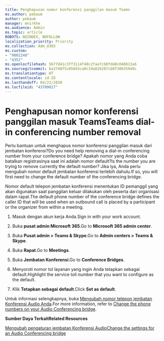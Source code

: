 ```yaml
---
title: Penghapusan nomor konferensi panggilan masuk Teams
ms.author: pebaum
author: pebaum
manager: mnirkhe
ms.audience: Admin
ms.topic: article
ROBOTS: NOINDEX, NOFOLLOW
localization_priority: Priority
ms.collection: Adm_O365
ms.custom:
- "9002248"
- "4352"
ms.openlocfilehash: 5677d41c37f3114f40c2fae7cb0fd48c040813a6
ms.sourcegitcommit: 6a3748f5c05693ca0c19a829287cb8f30635940c
ms.translationtype: HT
ms.contentlocale: id-ID
ms.lasthandoff: 04/22/2020
ms.locfileid: "43789017"
---
```

# <a name="teams-dial-in-conferencing-number-removal"></a><span data-ttu-id="45cd3-102">Penghapusan nomor konferensi panggilan masuk Teams</span><span class="sxs-lookup"><span data-stu-id="45cd3-102">Teams dial-in conferencing number removal</span></span>

<span data-ttu-id="45cd3-103">Perlu bantuan untuk menghapus nomor konferensi panggilan masuk dari jembatan konferensi?</span><span class="sxs-lookup"><span data-stu-id="45cd3-103">Do you need help removing a dial-in conferencing number from your conference bridge?</span></span> <span data-ttu-id="45cd3-104">Apakah nomor yang Anda coba batalkan registrasinya saat ini adalah nomor default?</span><span class="sxs-lookup"><span data-stu-id="45cd3-104">Is the number you are trying to remove currently the default number?</span></span> <span data-ttu-id="45cd3-105">Jika iya, Anda perlu mengubah nomor default jembatan konferensi terlebih dahulu.</span><span class="sxs-lookup"><span data-stu-id="45cd3-105">If so, you will first need to change the default number of the conferencing bridge.</span></span>

<span data-ttu-id="45cd3-106">Nomor default telepon jembatan konferensi menentukan ID pemanggil yang akan digunakan saat panggilan keluar dilakukan oleh peserta dari organisasi dalam rapat.</span><span class="sxs-lookup"><span data-stu-id="45cd3-106">The default phone number of the conference bridge defines the caller ID that will be used when an outbound call is placed by a participant or the organizer from within a meeting.</span></span>

1. <span data-ttu-id="45cd3-107">Masuk dengan akun kerja Anda.</span><span class="sxs-lookup"><span data-stu-id="45cd3-107">Sign in with your work account.</span></span>

2. <span data-ttu-id="45cd3-108">Buka **pusat admin Microsoft 365**.</span><span class="sxs-lookup"><span data-stu-id="45cd3-108">Go to **Microsoft 365 admin center**.</span></span>

3. <span data-ttu-id="45cd3-109">Buka **Pusat admin > Teams & Skype**.</span><span class="sxs-lookup"><span data-stu-id="45cd3-109">Go to **Admin centers > Teams & Skype**.</span></span>

4. <span data-ttu-id="45cd3-110">Buka **Rapat**.</span><span class="sxs-lookup"><span data-stu-id="45cd3-110">Go to **Meetings**.</span></span>

5. <span data-ttu-id="45cd3-111">Buka **Jembatan Konferensi**.</span><span class="sxs-lookup"><span data-stu-id="45cd3-111">Go to **Conference Bridges**.</span></span>

6. <span data-ttu-id="45cd3-112">Menyoroti nomor tol layanan yang ingin Anda tetapkan sebagai default.</span><span class="sxs-lookup"><span data-stu-id="45cd3-112">Highlight the service toll number that you want to configure as the default.</span></span>

7. <span data-ttu-id="45cd3-113">Klik **Tetapkan sebagai default**.</span><span class="sxs-lookup"><span data-stu-id="45cd3-113">Click **Set as default**.</span></span>

<span data-ttu-id="45cd3-114">Untuk informasi selengkapnya, buka [Mengubah nomor telepon jembatan Konferensi Audio Anda](https://docs.microsoft.com/microsoftteams/change-the-phone-numbers-on-your-audio-conferencing-bridge).</span><span class="sxs-lookup"><span data-stu-id="45cd3-114">For more information, refer to [Change the phone numbers on your Audio Conferencing bridge](https://docs.microsoft.com/microsoftteams/change-the-phone-numbers-on-your-audio-conferencing-bridge).</span></span>

<span data-ttu-id="45cd3-115">**Sumber Daya Terkait**</span><span class="sxs-lookup"><span data-stu-id="45cd3-115">**Related Resources**</span></span>

[<span data-ttu-id="45cd3-116">Mengubah pengaturan jembatan Konferensi Audio</span><span class="sxs-lookup"><span data-stu-id="45cd3-116">Change the settings for an Audio Conferencing bridge</span></span>](https://docs.microsoft.com/microsoftteams/change-the-settings-for-an-audio-conferencing-bridge)
